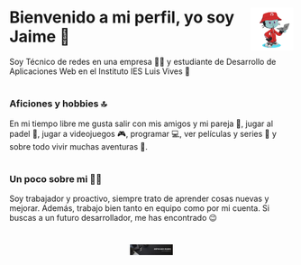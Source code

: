 # <img src="./images/octocat-1696703927165.png" width=15% align=right /> Bienvenido a mi perfil, yo soy Jaime 🤟

Soy Técnico de redes en una empresa 🧑‍💻 y estudiante de Desarrollo de Aplicaciones Web en el Instituto IES Luis Vives 📓

#
### Aficiones y hobbies 🔝
En mi tiempo libre me gusta salir con mis amigos y mi pareja 👫, jugar al padel 🎾, jugar a videojuegos 🎮, programar 💻, ver películas y series 🎥 y sobre todo vivir muchas aventuras 🤠.

#
### Un poco sobre mi 🙋‍♂️
Soy trabajador y proactivo, siempre trato de aprender cosas nuevas y mejorar. Además, trabajo bien tanto en equipo como por mi cuenta. Si buscas a un futuro desarrollador, me has encontrado 😉
#
<p align="center">
<img src="./images/banner.png" width=15% align=center/>
</p>
